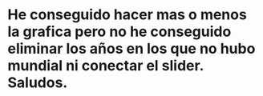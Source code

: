 # He conseguido hacer mas o menos la grafica pero no he conseguido eliminar los años en los que no hubo mundial ni conectar el slider. Saludos.
